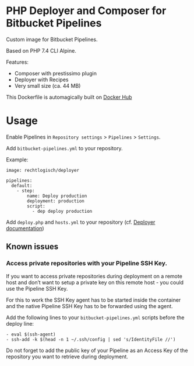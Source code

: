 # PHP Deployer and Composer for Bitbucket Pipelines

Custom image for Bitbucket Pipelines.

Based on PHP 7.4 CLI Alpine.

Features:
- Composer with prestissimo plugin
- Deployer with Recipes
- Very small size (ca. 44 MB)

This Dockerfile is automagically built on [Docker Hub](https://hub.docker.com/r/rechtlogisch/deployer)

# Usage

Enable Pipelines in `Repository settings` > `Pipelines` > `Settings`.

Add `bitbucket-pipelines.yml` to your repository.

Example:
```
image: rechtlogisch/deployer

pipelines:
  default:
    - step:
        name: Deploy production
        deployment: production
        script:
          - dep deploy production
```

Add `deploy.php` and `hosts.yml` to your repository (cf. [Deployer documentation](https://deployer.org/docs/getting-started.html))

## Known issues

### Access private repositories with your Pipeline SSH Key.

If you want to access private repositories during deployment on a remote host and don’t want to setup a private key on this remote host - you could use the Pipeline SSH Key.

For this to work the SSH Key agent has to be started inside the container and the native Pipeline SSH Key has to be forwarded using the agent.

Add the following lines to your `bitbucket-pipelines.yml` scripts before the deploy line:

```
- eval $(ssh-agent)
- ssh-add -k $(head -n 1 ~/.ssh/config | sed 's/IdentityFile //')
```

Do not forget to add the public key of your Pipeline as an Access Key of the repository you want to retrieve during deployment.

